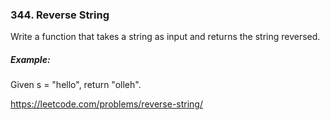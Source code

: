 ### 344. Reverse String

Write a function that takes a string as input and returns the string reversed.

##### Example:

Given s = "hello", return "olleh".


https://leetcode.com/problems/reverse-string/